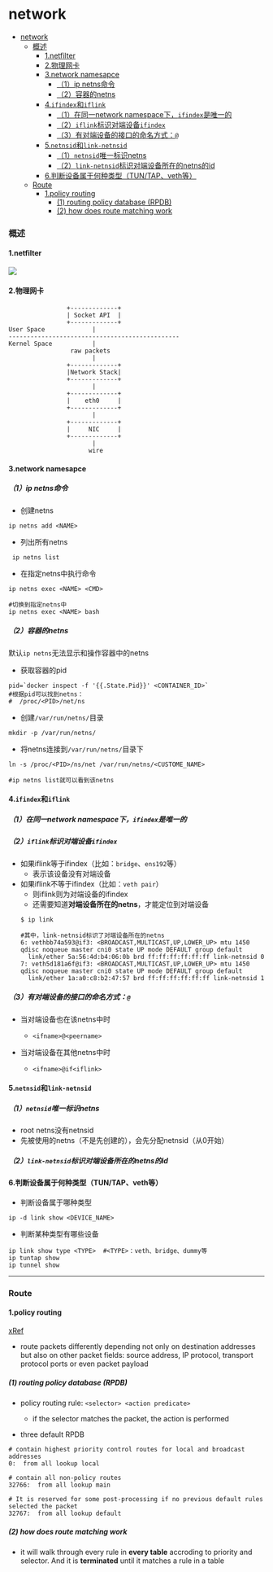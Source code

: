 # network

<!-- @import "[TOC]" {cmd="toc" depthFrom=1 depthTo=6 orderedList=false} -->
<!-- code_chunk_output -->

- [network](#network)
    - [概述](#概述)
      - [1.netfilter](#1netfilter)
      - [2.物理网卡](#2物理网卡)
      - [3.network namesapce](#3network-namesapce)
        - [（1）ip netns命令](#1ip-netns命令)
        - [（2）容器的netns](#2容器的netns)
      - [4.`ifindex`和`iflink`](#4ifindex和iflink)
        - [（1）在同一network namespace下，`ifindex`是唯一的](#1在同一network-namespace下ifindex是唯一的)
        - [（2）`iflink`标识对端设备`ifindex`](#2iflink标识对端设备ifindex)
        - [（3）有对端设备的接口的命名方式：`@`](#3有对端设备的接口的命名方式)
      - [5.`netnsid`和`link-netnsid`](#5netnsid和link-netnsid)
        - [（1）`netnsid`唯一标识netns](#1netnsid唯一标识netns)
        - [（2）`link-netnsid`标识对端设备所在的netns的id](#2link-netnsid标识对端设备所在的netns的id)
      - [6.判断设备属于何种类型（TUN/TAP、veth等）](#6判断设备属于何种类型tuntap-veth等)
    - [Route](#route)
      - [1.policy routing](#1policy-routing)
        - [(1) routing policy database (RPDB)](#1-routing-policy-database-rpdb)
        - [(2) how does route matching work](#2-how-does-route-matching-work)

<!-- /code_chunk_output -->

### 概述

#### 1.netfilter
![](./imgs/netfilter_01.png)


#### 2.物理网卡
```            
                +-------------+   
                | Socket API  |   
                +-------------+              
User Space             |
-----------------------------------------------
Kernel Space           |
                 raw packets
                       |              
                +-------------+  
                |Network Stack|   
                +-------------+  
                       |                  
                +-------------+   
                |    eth0     |  
                +-------------+  
                       |                  
                +-------------+   
                |     NIC     |  
                +-------------+      
                       |   
                      wire
```


#### 3.network namesapce

##### （1）ip netns命令

* 创建netns
```shell
ip netns add <NAME>
```

* 列出所有netns
```shell
 ip netns list
```

* 在指定netns中执行命令
```shell
ip netns exec <NAME> <CMD>

#切换到指定netns中
ip netns exec <NAME> bash
```

##### （2）容器的netns
默认`ip netns`无法显示和操作容器中的netns
* 获取容器的pid
```shell
pid=`docker inspect -f '{{.State.Pid}}' <CONTAINER_ID>`
#根据pid可以找到netns：
#  /proc/<PID>/net/ns
```

* 创建`/var/run/netns/`目录
```shell
mkdir -p /var/run/netns/
```

* 将netns连接到`/var/run/netns/`目录下
```shell
ln -s /proc/<PID>/ns/net /var/run/netns/<CUSTOME_NAME>

#ip netns list就可以看到该netns
```

#### 4.`ifindex`和`iflink`

##### （1）在同一network namespace下，`ifindex`是唯一的

##### （2）`iflink`标识对端设备`ifindex`
* 如果iflink等于ifindex（比如：`bridge`、`ens192`等）
  * 表示该设备没有对端设备
* 如果iflink不等于ifindex（比如：`veth pair`）
  * 则iflink则为对端设备的ifindex
  * 还需要知道**对端设备所在的netns**，才能定位到对端设备
  ```shell
  $ ip link

  #其中，link-netnsid标识了对端设备所在的netns
  6: vethbb74a593@if3: <BROADCAST,MULTICAST,UP,LOWER_UP> mtu 1450 qdisc noqueue master cni0 state UP mode DEFAULT group default
    link/ether 5a:56:4d:b4:06:0b brd ff:ff:ff:ff:ff:ff link-netnsid 0
  7: veth5d181a6f@if3: <BROADCAST,MULTICAST,UP,LOWER_UP> mtu 1450 qdisc noqueue master cni0 state UP mode DEFAULT group default
    link/ether 1a:a0:c8:b2:47:57 brd ff:ff:ff:ff:ff:ff link-netnsid 1
  ```

##### （3）有对端设备的接口的命名方式：`@`
* 当对端设备也在该netns中时
  * `<ifname>@<peername>`

* 当对端设备在其他netns中时
  * `<ifname>@if<iflink>`

#### 5.`netnsid`和`link-netnsid`

##### （1）`netnsid`唯一标识netns
* root netns没有netnsid
* 先被使用的netns（不是先创建的），会先分配netnsid（从0开始）

##### （2）`link-netnsid`标识对端设备所在的netns的id

#### 6.判断设备属于何种类型（TUN/TAP、veth等）

* 判断设备属于哪种类型
```shell
ip -d link show <DEVICE_NAME>
```

* 判断某种类型有哪些设备
```shell
ip link show type <TYPE>  #<TYPE>：veth、bridge、dummy等
ip tuntap show
ip tunnel show
```

***

### Route

#### 1.policy routing

[xRef](https://www.man7.org/linux/man-pages/man8/ip-rule.8.html)

* route packets differently depending not only on destination addresses but also on other packet fields: source address, IP protocol, transport protocol ports or even packet payload

##### (1) routing policy database (RPDB)

* policy routing rule: `<selector> <action predicate>`
  * if the selector matches the packet, the action is performed

* three default RPDB
```shell
# contain highest priority control routes for local and broadcast addresses
0:	from all lookup local

# contain all non-policy routes
32766:	from all lookup main

# It is reserved for some post-processing if no previous default rules selected the packet
32767:	from all lookup default
```

##### (2) how does route matching work

* it will walk through every rule in **every table** accroding to priority and selector. And it is **terminated** until it matches a rule in a table